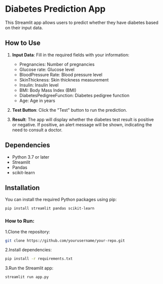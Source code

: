 # Diabetes Prediction App

This Streamlit app allows users to predict whether they have diabetes based on their input data.

## How to Use

1. **Input Data**: Fill in the required fields with your information:
   - Pregnancies: Number of pregnancies
   - Glucose rate: Glucose level
   - BloodPressure Rate: Blood pressure level
   - SkinThickness: Skin thickness measurement
   - Insulin: Insulin level
   - BMI: Body Mass Index (BMI)
   - DiabetesPedigreeFunction: Diabetes pedigree function
   - Age: Age in years
   
2. **Test Button**: Click the "Test" button to run the prediction.

3. **Result**: The app will display whether the diabetes test result is positive or negative. If positive, an alert message will be shown, indicating the need to consult a doctor.

## Dependencies

- Python 3.7 or later
- Streamlit
- Pandas
- scikit-learn

## Installation

You can install the required Python packages using pip:

```bash
pip install streamlit pandas scikit-learn

```
### How to Run:
1.Clone the repository:
```bash
git clone https://github.com/yourusername/your-repo.git

```
2.Install dependencies:
```bash
pip install -r requirements.txt
```
3.Run the Streamlit app:
```bash
streamlit run app.py

```